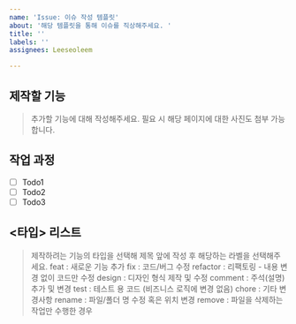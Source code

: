 ```yaml
---
name: 'Issue: 이슈 작성 템플릿'
about: '해당 템플릿을 통해 이슈를 직상해주세요. '
title: ''
labels: ''
assignees: Leeseoleem

---
```


## 제작할 기능

> 추가할 기능에 대해 작성해주세요.
> 필요 시 해당 페이지에 대한 사진도 첨부 가능합니다.

## 작업 과정
- [ ] Todo1
- [ ] Todo2
- [ ] Todo3

## <타입> 리스트
> 제작하려는 기능의 타입을 선택해 제목 앞에 작성 후 해당하는 라벨을 선택해주세요.
feat : 새로운 기능 추가
fix : 코드/버그 수정
refactor : 리팩토링 - 내용 변경 없이 코드만 수정
design : 디자인 형식 제작 및 수정
comment : 주석(설명) 추가 및 변경
test : 테스트 용 코드 (비즈니스 로직에 변경 없음)
chore : 기타 변경사항 
rename : 파일/폴더 명 수정 혹은 위치 변경
remove : 파일을 삭제하는 작업만 수행한 경우
